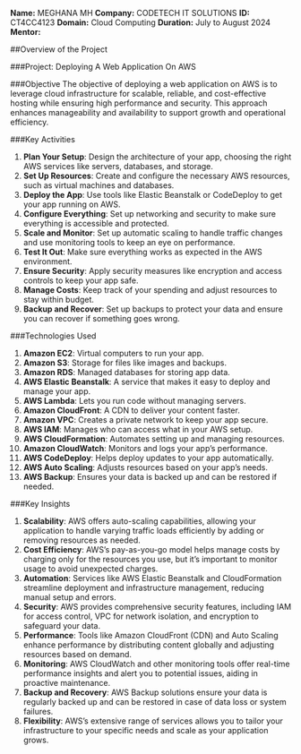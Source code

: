 **Name:** MEGHANA MH
**Company:** CODETECH IT SOLUTIONS
**ID:** CT4CC4123
**Domain:** Cloud Computing
**Duration:** July to August 2024
**Mentor:** 


##Overview of the Project

###Project: Deploying A Web Application On AWS

###Objective
The objective of deploying a web application on AWS is to leverage cloud infrastructure for scalable, reliable, and cost-effective hosting while ensuring high performance and security. This approach enhances manageability and availability to support growth and operational efficiency.

###Key Activities
1. **Plan Your Setup**: Design the architecture of your app, choosing the right AWS services like servers, databases, and storage.
2. **Set Up Resources**: Create and configure the necessary AWS resources, such as virtual machines and databases.
3. **Deploy the App**: Use tools like Elastic Beanstalk or CodeDeploy to get your app running on AWS.
4. **Configure Everything**: Set up networking and security to make sure everything is accessible and protected.
5. **Scale and Monitor**: Set up automatic scaling to handle traffic changes and use monitoring tools to keep an eye on performance.
6. **Test It Out**: Make sure everything works as expected in the AWS environment.
7. **Ensure Security**: Apply security measures like encryption and access controls to keep your app safe.
8. **Manage Costs**: Keep track of your spending and adjust resources to stay within budget.
9. **Backup and Recover**: Set up backups to protect your data and ensure you can recover if something goes wrong.

###Technologies Used
1. **Amazon EC2**: Virtual computers to run your app.
2. **Amazon S3**: Storage for files like images and backups.
3. **Amazon RDS**: Managed databases for storing app data.
4. **AWS Elastic Beanstalk**: A service that makes it easy to deploy and manage your app.
5. **AWS Lambda**: Lets you run code without managing servers.
6. **Amazon CloudFront**: A CDN to deliver your content faster.
7. **Amazon VPC**: Creates a private network to keep your app secure.
8. **AWS IAM**: Manages who can access what in your AWS setup.
9. **AWS CloudFormation**: Automates setting up and managing resources.
10. **Amazon CloudWatch**: Monitors and logs your app’s performance.
11. **AWS CodeDeploy**: Helps deploy updates to your app automatically.
12. **AWS Auto Scaling**: Adjusts resources based on your app’s needs.
13. **AWS Backup**: Ensures your data is backed up and can be restored if needed.

###Key Insights
1. **Scalability**: AWS offers auto-scaling capabilities, allowing your application to handle varying traffic loads efficiently by adding or removing resources as needed.
2. **Cost Efficiency**: AWS’s pay-as-you-go model helps manage costs by charging only for the resources you use, but it’s important to monitor usage to avoid unexpected charges.
3. **Automation**: Services like AWS Elastic Beanstalk and CloudFormation streamline deployment and infrastructure management, reducing manual setup and errors.
4. **Security**: AWS provides comprehensive security features, including IAM for access control, VPC for network isolation, and encryption to safeguard your data.
5. **Performance**: Tools like Amazon CloudFront (CDN) and Auto Scaling enhance performance by distributing content globally and adjusting resources based on demand.
6. **Monitoring**: AWS CloudWatch and other monitoring tools offer real-time performance insights and alert you to potential issues, aiding in proactive maintenance.
7. **Backup and Recovery**: AWS Backup solutions ensure your data is regularly backed up and can be restored in case of data loss or system failures.
8. **Flexibility**: AWS’s extensive range of services allows you to tailor your infrastructure to your specific needs and scale as your application grows.

